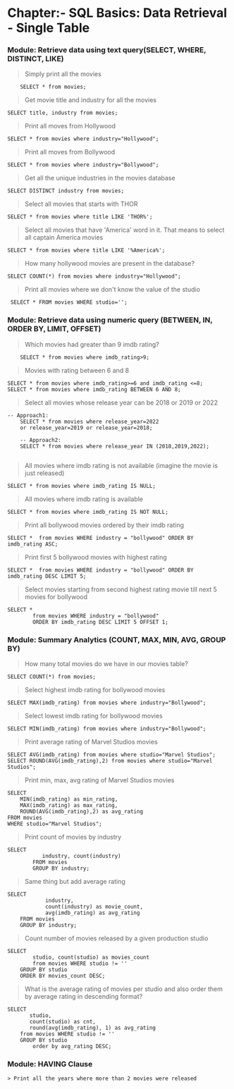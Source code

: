# Chapter:- SQL Basics: Data Retrieval - Single Table
### Module: Retrieve data using text query(SELECT, WHERE, DISTINCT, LIKE)

> Simply print all the movies 
```
	SELECT * from movies;
```
>Get movie title and industry for all the movies
```
SELECT title, industry from movies;

```
>Print all moves from Hollywood 
```
SELECT * from movies where industry="Hollywood";
```
>Print all moves from Bollywood 
```
SELECT * from movies where industry="Bollywood";
```
>Get all the unique industries in the movies database
```
SELECT DISTINCT industry from movies;
```
>Select all movies that starts with THOR
```
SELECT * from movies where title LIKE 'THOR%';
```
>Select all movies that have 'America' word in it. That means to select all captain America movies
```
SELECT * from movies where title LIKE '%America%';

```
>How many hollywood movies are present in the database?
```
SELECT COUNT(*) from movies where industry="Hollywood";
```
>Print all  movies where we don't know the value of the studio
```
 SELECT * FROM movies WHERE studio='';

```
### Module: Retrieve data using numeric query (BETWEEN, IN, ORDER BY, LIMIT, OFFSET)
> Which movies had greater than 9 imdb rating?
```
	SELECT * from movies where imdb_rating>9;

```
>Movies with rating between 6 and 8
```
SELECT * from movies where imdb_rating>=6 and imdb_rating <=8;
SELECT * from movies where imdb_rating BETWEEN 6 AND 8;

```
>Select all movies whose release year can be 2018 or 2019 or 2022
```
-- Approach1:
	SELECT * from movies where release_year=2022 
	or release_year=2019 or release_year=2018;

	-- Approach2:
	SELECT * from movies where release_year IN (2018,2019,2022);


```
> All movies where imdb rating is not available (imagine the movie is just released)
```
SELECT * from movies where imdb_rating IS NULL;
```
> All movies where imdb rating is available 
```
SELECT * from movies where imdb_rating IS NOT NULL;
```
> Print all bollywood movies ordered by their imdb rating
``` 
SELECT *  from movies WHERE industry = "bollywood" ORDER BY imdb_rating ASC;
```
>Print first 5 bollywood movies with highest rating
```
SELECT *  from movies WHERE industry = "bollywood" ORDER BY imdb_rating DESC LIMIT 5;
```
>Select movies starting from second highest rating movie till next 5 movies for bollywood
```
SELECT * 
        from movies WHERE industry = "bollywood"
        ORDER BY imdb_rating DESC LIMIT 5 OFFSET 1;
```
### Module: Summary Analytics (COUNT, MAX, MIN, AVG, GROUP BY)
>How many total movies do we have in our movies table?
```
SELECT COUNT(*) from movies;
```
>Select highest imdb rating for bollywood movies
```
SELECT MAX(imdb_rating) from movies where industry="Bollywood";
```
>Select lowest imdb rating for bollywood movies
```
SELECT MIN(imdb_rating) from movies where industry="Bollywood";
```
>Print average rating of Marvel Studios movies
```
SELECT AVG(imdb_rating) from movies where studio="Marvel Studios";
SELECT ROUND(AVG(imdb_rating),2) from movies where studio="Marvel Studios";
```
>Print min, max, avg rating of Marvel Studios movies
```
SELECT 
	MIN(imdb_rating) as min_rating, 
	MAX(imdb_rating) as max_rating, 
	ROUND(AVG(imdb_rating),2) as avg_rating
FROM movies 
WHERE studio="Marvel Studios";
```
>Print count of movies by industry
```
SELECT 
           industry, count(industry) 
        FROM movies
        GROUP BY industry;
```
>Same thing but add average rating
```
SELECT 
            industry, 
            count(industry) as movie_count,
            avg(imdb_rating) as avg_rating
	FROM movies
	GROUP BY industry;
```
>Count number of movies released by a given production studio
```
SELECT 
	    studio, count(studio) as movies_count 
        from movies WHERE studio != ''
	GROUP BY studio
	ORDER BY movies_count DESC;

```
>What is the average rating of movies per studio and also order them by average rating in descending format?
```
SELECT 
	   studio, 
	   count(studio) as cnt, 
	   round(avg(imdb_rating), 1) as avg_rating 
	from movies WHERE studio != ''
	GROUP BY studio
        order by avg_rating DESC;
```
### Module: HAVING Clause
	> Print all the years where more than 2 movies were released














